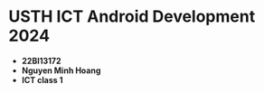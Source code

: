 USTH ICT Android Development 2024
========================================

* **22BI13172**
* **Nguyen Minh Hoang**
* **ICT class 1**
